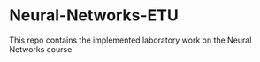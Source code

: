 # Neural-Networks-ETU
This repo contains the implemented laboratory work on the Neural Networks course
